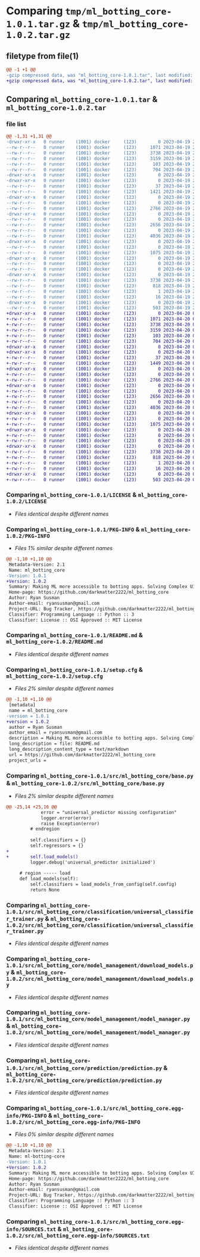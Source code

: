 # Comparing `tmp/ml_botting_core-1.0.1.tar.gz` & `tmp/ml_botting_core-1.0.2.tar.gz`

## filetype from file(1)

```diff
@@ -1 +1 @@
-gzip compressed data, was "ml_botting_core-1.0.1.tar", last modified: Wed Apr 19 23:08:57 2023, max compression
+gzip compressed data, was "ml_botting_core-1.0.2.tar", last modified: Thu Apr 20 00:13:16 2023, max compression
```

## Comparing `ml_botting_core-1.0.1.tar` & `ml_botting_core-1.0.2.tar`

### file list

```diff
@@ -1,31 +1,31 @@
-drwxr-xr-x   0 runner    (1001) docker     (123)        0 2023-04-19 23:08:57.806300 ml_botting_core-1.0.1/
--rw-r--r--   0 runner    (1001) docker     (123)     1071 2023-04-19 23:07:38.000000 ml_botting_core-1.0.1/LICENSE
--rw-r--r--   0 runner    (1001) docker     (123)     3738 2023-04-19 23:08:57.806300 ml_botting_core-1.0.1/PKG-INFO
--rw-r--r--   0 runner    (1001) docker     (123)     3159 2023-04-19 23:07:38.000000 ml_botting_core-1.0.1/README.md
--rw-r--r--   0 runner    (1001) docker     (123)      103 2023-04-19 23:07:38.000000 ml_botting_core-1.0.1/pyproject.toml
--rw-r--r--   0 runner    (1001) docker     (123)      704 2023-04-19 23:08:57.806300 ml_botting_core-1.0.1/setup.cfg
-drwxr-xr-x   0 runner    (1001) docker     (123)        0 2023-04-19 23:08:57.802300 ml_botting_core-1.0.1/src/
-drwxr-xr-x   0 runner    (1001) docker     (123)        0 2023-04-19 23:08:57.802300 ml_botting_core-1.0.1/src/ml_botting_core/
--rw-r--r--   0 runner    (1001) docker     (123)       37 2023-04-19 23:07:38.000000 ml_botting_core-1.0.1/src/ml_botting_core/__init__.py
--rw-r--r--   0 runner    (1001) docker     (123)     1421 2023-04-19 23:07:38.000000 ml_botting_core-1.0.1/src/ml_botting_core/base.py
-drwxr-xr-x   0 runner    (1001) docker     (123)        0 2023-04-19 23:08:57.806300 ml_botting_core-1.0.1/src/ml_botting_core/classification/
--rw-r--r--   0 runner    (1001) docker     (123)        0 2023-04-19 23:07:38.000000 ml_botting_core-1.0.1/src/ml_botting_core/classification/__init__.py
--rw-r--r--   0 runner    (1001) docker     (123)     2766 2023-04-19 23:07:38.000000 ml_botting_core-1.0.1/src/ml_botting_core/classification/universal_classifier_trainer.py
-drwxr-xr-x   0 runner    (1001) docker     (123)        0 2023-04-19 23:08:57.806300 ml_botting_core-1.0.1/src/ml_botting_core/model_management/
--rw-r--r--   0 runner    (1001) docker     (123)        0 2023-04-19 23:07:38.000000 ml_botting_core-1.0.1/src/ml_botting_core/model_management/__init__.py
--rw-r--r--   0 runner    (1001) docker     (123)     2656 2023-04-19 23:07:38.000000 ml_botting_core-1.0.1/src/ml_botting_core/model_management/download_models.py
--rw-r--r--   0 runner    (1001) docker     (123)        0 2023-04-19 23:07:38.000000 ml_botting_core-1.0.1/src/ml_botting_core/model_management/load_models.py
--rw-r--r--   0 runner    (1001) docker     (123)     4036 2023-04-19 23:07:38.000000 ml_botting_core-1.0.1/src/ml_botting_core/model_management/model_manager.py
-drwxr-xr-x   0 runner    (1001) docker     (123)        0 2023-04-19 23:08:57.806300 ml_botting_core-1.0.1/src/ml_botting_core/prediction/
--rw-r--r--   0 runner    (1001) docker     (123)        0 2023-04-19 23:07:38.000000 ml_botting_core-1.0.1/src/ml_botting_core/prediction/__init__.py
--rw-r--r--   0 runner    (1001) docker     (123)     1075 2023-04-19 23:07:38.000000 ml_botting_core-1.0.1/src/ml_botting_core/prediction/prediction.py
-drwxr-xr-x   0 runner    (1001) docker     (123)        0 2023-04-19 23:08:57.806300 ml_botting_core-1.0.1/src/ml_botting_core/regression/
--rw-r--r--   0 runner    (1001) docker     (123)        0 2023-04-19 23:07:38.000000 ml_botting_core-1.0.1/src/ml_botting_core/regression/__init__.py
--rw-r--r--   0 runner    (1001) docker     (123)        0 2023-04-19 23:07:38.000000 ml_botting_core-1.0.1/src/ml_botting_core/regression/universal_regressor.py
-drwxr-xr-x   0 runner    (1001) docker     (123)        0 2023-04-19 23:08:57.806300 ml_botting_core-1.0.1/src/ml_botting_core.egg-info/
--rw-r--r--   0 runner    (1001) docker     (123)     3738 2023-04-19 23:08:57.000000 ml_botting_core-1.0.1/src/ml_botting_core.egg-info/PKG-INFO
--rw-r--r--   0 runner    (1001) docker     (123)      818 2023-04-19 23:08:57.000000 ml_botting_core-1.0.1/src/ml_botting_core.egg-info/SOURCES.txt
--rw-r--r--   0 runner    (1001) docker     (123)        1 2023-04-19 23:08:57.000000 ml_botting_core-1.0.1/src/ml_botting_core.egg-info/dependency_links.txt
--rw-r--r--   0 runner    (1001) docker     (123)       16 2023-04-19 23:08:57.000000 ml_botting_core-1.0.1/src/ml_botting_core.egg-info/top_level.txt
-drwxr-xr-x   0 runner    (1001) docker     (123)        0 2023-04-19 23:08:57.806300 ml_botting_core-1.0.1/tests/
--rw-r--r--   0 runner    (1001) docker     (123)      503 2023-04-19 23:07:38.000000 ml_botting_core-1.0.1/tests/test_universal_predictor.py
+drwxr-xr-x   0 runner    (1001) docker     (123)        0 2023-04-20 00:13:16.479421 ml_botting_core-1.0.2/
+-rw-r--r--   0 runner    (1001) docker     (123)     1071 2023-04-20 00:11:39.000000 ml_botting_core-1.0.2/LICENSE
+-rw-r--r--   0 runner    (1001) docker     (123)     3738 2023-04-20 00:13:16.479421 ml_botting_core-1.0.2/PKG-INFO
+-rw-r--r--   0 runner    (1001) docker     (123)     3159 2023-04-20 00:11:39.000000 ml_botting_core-1.0.2/README.md
+-rw-r--r--   0 runner    (1001) docker     (123)      103 2023-04-20 00:11:39.000000 ml_botting_core-1.0.2/pyproject.toml
+-rw-r--r--   0 runner    (1001) docker     (123)      704 2023-04-20 00:13:16.479421 ml_botting_core-1.0.2/setup.cfg
+drwxr-xr-x   0 runner    (1001) docker     (123)        0 2023-04-20 00:13:16.475421 ml_botting_core-1.0.2/src/
+drwxr-xr-x   0 runner    (1001) docker     (123)        0 2023-04-20 00:13:16.475421 ml_botting_core-1.0.2/src/ml_botting_core/
+-rw-r--r--   0 runner    (1001) docker     (123)       37 2023-04-20 00:11:39.000000 ml_botting_core-1.0.2/src/ml_botting_core/__init__.py
+-rw-r--r--   0 runner    (1001) docker     (123)     1449 2023-04-20 00:11:39.000000 ml_botting_core-1.0.2/src/ml_botting_core/base.py
+drwxr-xr-x   0 runner    (1001) docker     (123)        0 2023-04-20 00:13:16.479421 ml_botting_core-1.0.2/src/ml_botting_core/classification/
+-rw-r--r--   0 runner    (1001) docker     (123)        0 2023-04-20 00:11:39.000000 ml_botting_core-1.0.2/src/ml_botting_core/classification/__init__.py
+-rw-r--r--   0 runner    (1001) docker     (123)     2766 2023-04-20 00:11:39.000000 ml_botting_core-1.0.2/src/ml_botting_core/classification/universal_classifier_trainer.py
+drwxr-xr-x   0 runner    (1001) docker     (123)        0 2023-04-20 00:13:16.479421 ml_botting_core-1.0.2/src/ml_botting_core/model_management/
+-rw-r--r--   0 runner    (1001) docker     (123)        0 2023-04-20 00:11:39.000000 ml_botting_core-1.0.2/src/ml_botting_core/model_management/__init__.py
+-rw-r--r--   0 runner    (1001) docker     (123)     2656 2023-04-20 00:11:39.000000 ml_botting_core-1.0.2/src/ml_botting_core/model_management/download_models.py
+-rw-r--r--   0 runner    (1001) docker     (123)        0 2023-04-20 00:11:39.000000 ml_botting_core-1.0.2/src/ml_botting_core/model_management/load_models.py
+-rw-r--r--   0 runner    (1001) docker     (123)     4036 2023-04-20 00:11:39.000000 ml_botting_core-1.0.2/src/ml_botting_core/model_management/model_manager.py
+drwxr-xr-x   0 runner    (1001) docker     (123)        0 2023-04-20 00:13:16.479421 ml_botting_core-1.0.2/src/ml_botting_core/prediction/
+-rw-r--r--   0 runner    (1001) docker     (123)        0 2023-04-20 00:11:39.000000 ml_botting_core-1.0.2/src/ml_botting_core/prediction/__init__.py
+-rw-r--r--   0 runner    (1001) docker     (123)     1075 2023-04-20 00:11:39.000000 ml_botting_core-1.0.2/src/ml_botting_core/prediction/prediction.py
+drwxr-xr-x   0 runner    (1001) docker     (123)        0 2023-04-20 00:13:16.479421 ml_botting_core-1.0.2/src/ml_botting_core/regression/
+-rw-r--r--   0 runner    (1001) docker     (123)        0 2023-04-20 00:11:39.000000 ml_botting_core-1.0.2/src/ml_botting_core/regression/__init__.py
+-rw-r--r--   0 runner    (1001) docker     (123)        0 2023-04-20 00:11:39.000000 ml_botting_core-1.0.2/src/ml_botting_core/regression/universal_regressor.py
+drwxr-xr-x   0 runner    (1001) docker     (123)        0 2023-04-20 00:13:16.479421 ml_botting_core-1.0.2/src/ml_botting_core.egg-info/
+-rw-r--r--   0 runner    (1001) docker     (123)     3738 2023-04-20 00:13:16.000000 ml_botting_core-1.0.2/src/ml_botting_core.egg-info/PKG-INFO
+-rw-r--r--   0 runner    (1001) docker     (123)      818 2023-04-20 00:13:16.000000 ml_botting_core-1.0.2/src/ml_botting_core.egg-info/SOURCES.txt
+-rw-r--r--   0 runner    (1001) docker     (123)        1 2023-04-20 00:13:16.000000 ml_botting_core-1.0.2/src/ml_botting_core.egg-info/dependency_links.txt
+-rw-r--r--   0 runner    (1001) docker     (123)       16 2023-04-20 00:13:16.000000 ml_botting_core-1.0.2/src/ml_botting_core.egg-info/top_level.txt
+drwxr-xr-x   0 runner    (1001) docker     (123)        0 2023-04-20 00:13:16.479421 ml_botting_core-1.0.2/tests/
+-rw-r--r--   0 runner    (1001) docker     (123)      503 2023-04-20 00:11:39.000000 ml_botting_core-1.0.2/tests/test_universal_predictor.py
```

### Comparing `ml_botting_core-1.0.1/LICENSE` & `ml_botting_core-1.0.2/LICENSE`

 * *Files identical despite different names*

### Comparing `ml_botting_core-1.0.1/PKG-INFO` & `ml_botting_core-1.0.2/PKG-INFO`

 * *Files 1% similar despite different names*

```diff
@@ -1,10 +1,10 @@
 Metadata-Version: 2.1
 Name: ml_botting_core
-Version: 1.0.1
+Version: 1.0.2
 Summary: Making ML more accessible to botting apps. Solving Complex UI Challenges w/ ML.
 Home-page: https://github.com/darkmatter2222/ml_botting_core
 Author: Ryan Susman
 Author-email: ryansusman@gmail.com
 Project-URL: Bug Tracker, https://github.com/darkmatter2222/ml_botting_core/issues
 Classifier: Programming Language :: Python :: 3
 Classifier: License :: OSI Approved :: MIT License
```

### Comparing `ml_botting_core-1.0.1/README.md` & `ml_botting_core-1.0.2/README.md`

 * *Files identical despite different names*

### Comparing `ml_botting_core-1.0.1/setup.cfg` & `ml_botting_core-1.0.2/setup.cfg`

 * *Files 2% similar despite different names*

```diff
@@ -1,10 +1,10 @@
 [metadata]
 name = ml_botting_core
-version = 1.0.1
+version = 1.0.2
 author = Ryan Susman
 author_email = ryansusman@gmail.com
 description = Making ML more accessible to botting apps. Solving Complex UI Challenges w/ ML.
 long_description = file: README.md
 long_description_content_type = text/markdown
 url = https://github.com/darkmatter2222/ml_botting_core
 project_urls =
```

### Comparing `ml_botting_core-1.0.1/src/ml_botting_core/base.py` & `ml_botting_core-1.0.2/src/ml_botting_core/base.py`

 * *Files 2% similar despite different names*

```diff
@@ -25,14 +25,16 @@
             error = "universal_predictor missing configuration"
             logger.error(error)
             raise Exception(error)
         # endregion
 
         self.classifiers = {}
         self.regressors = {}
+
+        self.load_models()
         logger.debug('universal_predictor initialized')
 
     # region ----- load
     def load_models(self):
         self.classifiers = load_models_from_config(self.config)
         return None
```

### Comparing `ml_botting_core-1.0.1/src/ml_botting_core/classification/universal_classifier_trainer.py` & `ml_botting_core-1.0.2/src/ml_botting_core/classification/universal_classifier_trainer.py`

 * *Files identical despite different names*

### Comparing `ml_botting_core-1.0.1/src/ml_botting_core/model_management/download_models.py` & `ml_botting_core-1.0.2/src/ml_botting_core/model_management/download_models.py`

 * *Files identical despite different names*

### Comparing `ml_botting_core-1.0.1/src/ml_botting_core/model_management/model_manager.py` & `ml_botting_core-1.0.2/src/ml_botting_core/model_management/model_manager.py`

 * *Files identical despite different names*

### Comparing `ml_botting_core-1.0.1/src/ml_botting_core/prediction/prediction.py` & `ml_botting_core-1.0.2/src/ml_botting_core/prediction/prediction.py`

 * *Files identical despite different names*

### Comparing `ml_botting_core-1.0.1/src/ml_botting_core.egg-info/PKG-INFO` & `ml_botting_core-1.0.2/src/ml_botting_core.egg-info/PKG-INFO`

 * *Files 0% similar despite different names*

```diff
@@ -1,10 +1,10 @@
 Metadata-Version: 2.1
 Name: ml-botting-core
-Version: 1.0.1
+Version: 1.0.2
 Summary: Making ML more accessible to botting apps. Solving Complex UI Challenges w/ ML.
 Home-page: https://github.com/darkmatter2222/ml_botting_core
 Author: Ryan Susman
 Author-email: ryansusman@gmail.com
 Project-URL: Bug Tracker, https://github.com/darkmatter2222/ml_botting_core/issues
 Classifier: Programming Language :: Python :: 3
 Classifier: License :: OSI Approved :: MIT License
```

### Comparing `ml_botting_core-1.0.1/src/ml_botting_core.egg-info/SOURCES.txt` & `ml_botting_core-1.0.2/src/ml_botting_core.egg-info/SOURCES.txt`

 * *Files identical despite different names*

